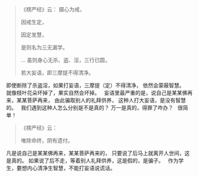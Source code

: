 > 《楞严经》云： 摄心为戒，
> 
> 因戒生定，
> 
> 因定发慧，
> 
> 是则名为三无漏学。
> 
> ... 虽则身心无杀、盗、淫，三行已圆，
> 
> 若大妄语，即三摩提不得清净。

即使断除了杀盗淫，如果打妄语，三摩提（定）不得清净，
依然会蒙蔽智慧。
&nbsp;
就像枝叶花朵坏掉了，果实自然会坏掉。
&nbsp;
妄语里最严重的是，说自己是某某佛再来，某某菩萨再来，
由此骗取别人的礼拜供养，
这种人打大妄语，是没有智慧的。
&nbsp;
我们遇到这种人怎么分别是不是真的？
万一是真的，得罪了咋办？
&nbsp;
很简单！

> 《楞严经》云： 
> 
> 唯除命终，阴有遗付。

凡是说自己是某某佛再来，某某菩萨再来的，
只要说了后马上就离开人世间，这是真的。
如果说了后不走，等着别人礼拜供养，这是假的，是骗子。
&nbsp;
作为学生，要想内心清净生智慧，不能打妄语说谎话。

